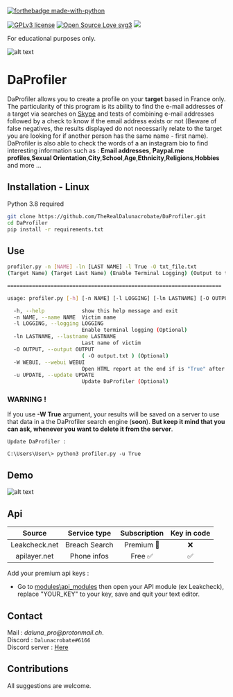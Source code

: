 [![forthebadge made-with-python](http://ForTheBadge.com/images/badges/made-with-python.svg)](https://www.python.org/)

[![GPLv3 license](https://img.shields.io/badge/License-GPLv3-blue.svg)](http://perso.crans.org/besson/LICENSE.html) [![Open Source Love svg3](https://badges.frapsoft.com/os/v3/open-source.svg?v=103)](https://github.com/TheRealDalunacrobate/daprofiler)
![](https://visitor-badge.laobi.icu/badge?page_id=TheRealDalunacrobate.daprofiler)

For educational purposes only.

![alt text](https://i.ibb.co/1vbRgZm/banner.png)
# DaProfiler

DaProfiler allows you to create a profile on your **target** based in France only.
The particularity of this program is its ability to find the e-mail addresses of a target via searches on [Skype](https://www.skype.com/) and tests of combining e-mail addresses followed by a check to know if the email address exists or not (Beware of false negatives, the results displayed do not necessarily relate to the target you are looking for if another person has the same name - first name). DaProfiler is also able to check the words of a an instagram bio to find interesting information such as : **Email addresses**, **Paypal.me profiles**,**Sexual Orientation**,**City**,**School**,**Age**,**Ethnicity**,**Religions**,**Hobbies** and more ...

## Installation - Linux

Python 3.8 required
```bash
git clone https://github.com/TheRealDalunacrobate/DaProfiler.git
cd DaProfiler
pip install -r requirements.txt
```
## Use

```bash
profiler.py -n [NAME] -ln [LAST NAME] -l True -O txt_file.txt
(Target Name) (Target Last Name) (Enable Terminal Logging) (Output to txt_file.txt)

=====================================================================

usage: profiler.py [-h] [-n NAME] [-l LOGGING] [-ln LASTNAME] [-O OUTPUT]

  -h, --help            show this help message and exit
  -n NAME, --name NAME  Victim name
  -l LOGGING, --logging LOGGING
                        Enable terminal logging (Optional)
  -ln LASTNAME, --lastname LASTNAME
                        Last name of victim
  -O OUTPUT, --output OUTPUT
                        ( -O output.txt ) (Optional)
  -W WEBUI, --webui WEBUI
                        Open HTML report at the end if is "True" after excecution (Optional)
  -u UPDATE, --update UPDATE
                        Update DaProfiler (Optional)
```
### WARNING !
If you use **-W True** argument, your results will be saved on a server to use that data in a the DaProfiler search engine (**soon**). **But keep it mind that you can ask, whenever you want to delete it from the server**.
```
Update DaProfiler : 

C:\Users\User\> python3 profiler.py -u True
```

## Demo
![alt text](https://i.ibb.co/sPF9NsC/Capture.png)

## Api
| Source | Service type | Subscription | Key in code |
| :---: | :---: | :---: | :---: |
| Leakcheck.net | Breach Search | Premium 🔑 | ❌ | 
| apilayer.net | Phone infos | Free ✅ | ✅ |

Add your premium api keys :
+ Go to [modules\api_modules](https://github.com/TheRealDalunacrobate/DaProfiler/tree/main/modules/api_modules) then open your API module (ex Leakcheck), replace "YOUR_KEY" to your key, save and quit your text editor.

## Contact
Mail : _daluna_pro@protonmail.ch_. <br>
Discord : `Dalunacrobate#6166` <br>
Discord server : [Here](https://discord.gg/4h57QSsEYa)


## Contributions
All suggestions are welcome.

